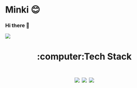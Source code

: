# Minki :blush:

### Hi there 👋
  
<img src="https://img.shields.io/badge/쓰고자하는_텍스트-컬러코드?style=flat-square&logo=simpleicons에서_아이콘이름&logoColor=white"/></a>

<div align=center><H1>:computer:Tech Stack</H1></div>
<div align=center><H1><img src="https://img.shields.io/badge/C-DC143C?style=flat-square&logo=C&logoColor=white"/>  <img src="https://img.shields.io/badge/C%23-32CD32?style=flat-square&logo=Csharp&logoColor=white"/>  <img src="https://img.shields.io/badge/Python-DAA520?style=flat-square&logo=Python&logoColor=white"/></a></H1></div>

<!--
**redmink/redmink** is a ✨ _special_ ✨ repository because its `README.md` (this file) appears on your GitHub profile.

Here are some ideas to get you started:

- 🔭 I’m currently working on ...
- 🌱 I’m currently learning ...
- 👯 I’m looking to collaborate on ...
- 🤔 I’m looking for help with ...
- 💬 Ask me about ...
- 📫 How to reach me: ...
- 😄 Pronouns: ...
- ⚡ Fun fact: ...
-->
